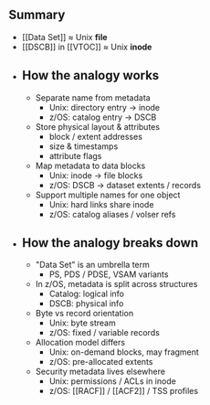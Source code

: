 ## Summary
- [[Data Set]] ≈ Unix **file**
- [[DSCB]] in [[VTOC]] ≈ Unix **inode**
- ## How the analogy works
	- Separate name from metadata
		- Unix: directory entry → inode
		- z/OS: catalog entry → DSCB
	- Store physical layout & attributes
		- block / extent addresses
		- size & timestamps
		- attribute flags
	- Map metadata to data blocks
		- Unix: inode → file blocks
		- z/OS: DSCB → dataset extents / records
	- Support multiple names for one object
		- Unix: hard links share inode
		- z/OS: catalog aliases / volser refs
- ## How the analogy breaks down
	- "Data Set" is an umbrella term
		- PS, PDS / PDSE, VSAM variants
	- In z/OS, metadata is split across structures
		- Catalog: logical info
		- DSCB: physical info
	- Byte vs record orientation
		- Unix: byte stream
		- z/OS: fixed / variable records
	- Allocation model differs
		- Unix: on-demand blocks, may fragment
		- z/OS: pre-allocated extents
	- Security metadata lives elsewhere
		- Unix: permissions / ACLs in inode
		- z/OS: [[RACF]] / [[ACF2]] / TSS profiles